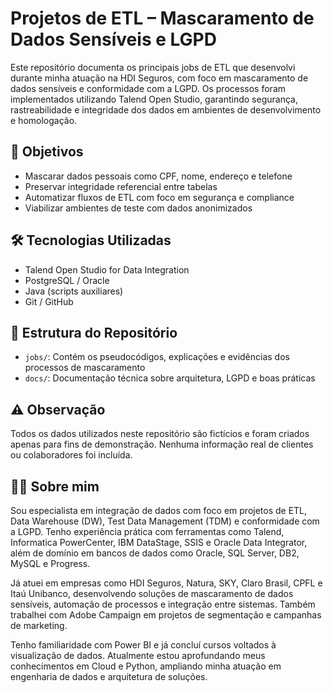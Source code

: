 # Projetos de ETL – Mascaramento de Dados Sensíveis e LGPD

Este repositório documenta os principais jobs de ETL que desenvolvi durante minha atuação na HDI Seguros, com foco em mascaramento de dados sensíveis e conformidade com a LGPD. Os processos foram implementados utilizando Talend Open Studio, garantindo segurança, rastreabilidade e integridade dos dados em ambientes de desenvolvimento e homologação.

## 🎯 Objetivos

- Mascarar dados pessoais como CPF, nome, endereço e telefone
- Preservar integridade referencial entre tabelas
- Automatizar fluxos de ETL com foco em segurança e compliance
- Viabilizar ambientes de teste com dados anonimizados

## 🛠️ Tecnologias Utilizadas

- Talend Open Studio for Data Integration
- PostgreSQL / Oracle
- Java (scripts auxiliares)
- Git / GitHub

## 📂 Estrutura do Repositório

- `jobs/`: Contém os pseudocódigos, explicações e evidências dos processos de mascaramento
- `docs/`: Documentação técnica sobre arquitetura, LGPD e boas práticas

## ⚠️ Observação

Todos os dados utilizados neste repositório são fictícios e foram criados apenas para fins de demonstração. Nenhuma informação real de clientes ou colaboradores foi incluída.

## 👨‍💻 Sobre mim

Sou especialista em integração de dados com foco em projetos de ETL, Data Warehouse (DW), Test Data Management (TDM) e conformidade com a LGPD. Tenho experiência prática com ferramentas como Talend, Informatica PowerCenter, IBM DataStage, SSIS e Oracle Data Integrator, além de domínio em bancos de dados como Oracle, SQL Server, DB2, MySQL e Progress.

Já atuei em empresas como HDI Seguros, Natura, SKY, Claro Brasil, CPFL e Itaú Unibanco, desenvolvendo soluções de mascaramento de dados sensíveis, automação de processos e integração entre sistemas. Também trabalhei com Adobe Campaign em projetos de segmentação e campanhas de marketing.

Tenho familiaridade com Power BI e já concluí cursos voltados à visualização de dados. Atualmente estou aprofundando meus conhecimentos em Cloud e Python, ampliando minha atuação em engenharia de dados e arquitetura de soluções.

